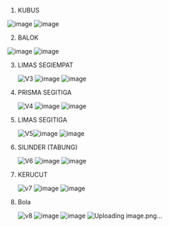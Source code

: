 1) KUBUS

  ![image](https://user-images.githubusercontent.com/92993689/140052676-615463b2-fa10-48f1-ad08-ee77e0b4c133.png)
  ![image](https://user-images.githubusercontent.com/92993689/140053164-791b24af-61c8-4a6e-8374-432bc9fa9759.png)

2) BALOK 

  ![image](https://user-images.githubusercontent.com/92993689/140060888-c4a97608-1775-4d24-bd73-b5d3915fa5d4.png)
  ![image](https://user-images.githubusercontent.com/92993689/140061194-d163e905-5ce2-4113-8685-7e20ca0ee3bd.png)
  
3) LIMAS SEGIEMPAT

   ![V3](https://user-images.githubusercontent.com/92993689/140064718-e93b5029-4e15-4b30-a48c-3c134461d5cb.png) ![image](https://user-images.githubusercontent.com/92993689/140065101-485838cb-fd04-40ab-a769-00f5b708df76.png)
   ![image](https://user-images.githubusercontent.com/92993689/140068251-ed0eb1f6-2aa1-4e5a-bd70-20d9fa420dae.png)

4) PRISMA SEGITIGA

   ![V4](https://user-images.githubusercontent.com/92993689/140067838-20ff42ff-100a-4f4d-bdb6-f8c82d668315.png)
   ![image](https://user-images.githubusercontent.com/92993689/140068035-493872e1-8d60-41d8-ae7f-95c4d0176d5f.png)
   ![image](https://user-images.githubusercontent.com/92993689/140068448-fd1c321e-887f-4bed-915d-8341c1ba1437.png)

5) LIMAS SEGITIGA
 
   ![V5](https://user-images.githubusercontent.com/92993689/140072848-1605fba4-0754-4fe7-b738-c3757764a43f.png)![image](https://user-images.githubusercontent.com/92993689/140072886-97e0fad0-94a2-49d8-9700-6994fe3773e0.png)
   ![image](https://user-images.githubusercontent.com/92993689/140073085-9e6159dd-2d7c-4a03-b00c-10fde7e97ebb.png)
   
6) SILINDER (TABUNG)

   ![V6](https://user-images.githubusercontent.com/92993689/140076513-06fbbe6c-972b-45d7-81dd-c57f1d8e8ca3.png)
   ![image](https://user-images.githubusercontent.com/92993689/140077386-2950c1c3-0273-4b46-b903-fafbefecabaa.png)
   ![image](https://user-images.githubusercontent.com/92993689/140077441-57740940-71d5-4092-9b0d-39f92351cd29.png)
   
7) KERUCUT

   ![v7](https://user-images.githubusercontent.com/92993689/140079733-dc472a5a-0604-44f9-93aa-9811ff7ad7a5.png)
   ![image](https://user-images.githubusercontent.com/92993689/140079806-d66ef7bb-9c95-4f7d-b237-45b4b46ef198.png)
   ![image](https://user-images.githubusercontent.com/92993689/140080015-816405da-ab74-40a7-a46d-4477aa6b8e1d.png)

8) Bola 

   ![v8](https://user-images.githubusercontent.com/92993689/140080909-18a31896-57a8-4c72-9c2d-cd3d6bf6a203.png)
   ![image](https://user-images.githubusercontent.com/92993689/140081064-dbfaf805-11df-4512-9f03-207d7ca45376.png)   ![image](https://user-images.githubusercontent.com/92993689/140081255-4304ab9a-6c59-4201-8449-11d030248a86.png)
   ![Uploading image.png…]()
